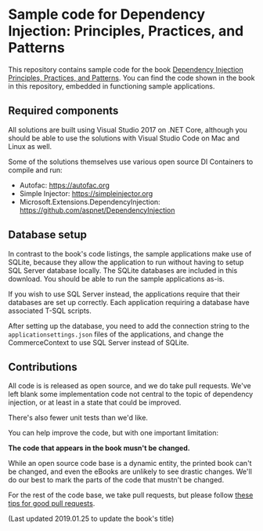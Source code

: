 # Sample code for Dependency Injection: Principles, Practices, and Patterns

This repository contains sample code for the book [Dependency Injection Principles, Practices, and Patterns](https://manning.com/seemann2). You can find the code shown in the book in this repository, embedded in functioning sample applications.

## Required components

All solutions are built using Visual Studio 2017 on .NET Core, although you should be able to use the solutions with Visual Studio Code on Mac and Linux as well.

Some of the solutions themselves use various open source DI Containers to compile and run:
- Autofac: https://autofac.org
- Simple Injector: https://simpleinjector.org
- Microsoft.Extensions.DependencyInjection: https://github.com/aspnet/DependencyInjection

## Database setup

In contrast to the book's code listings, the sample applications make use of SQLite, because they allow the application to run without having to setup SQL Server database locally. The SQLite databases are included in this download. You should be able to run the sample applications as-is.

If you wish to use SQL Server instead, the applications require that their databases are set up correctly. Each application requiring a database have associated T-SQL scripts.

After setting up the database, you need to add the connection string to the `applicationsettings.json` files of the applications, and change the CommerceContext to use SQL Server instead of SQLite.

## Contributions

All code is is released as open source, and we do take pull requests. We've left blank some implementation code not central to the topic of dependency injection, or at least in a state that could be improved.

There's also fewer unit tests than we'd like.

You can help improve the code, but with one important limitation:

**The code that appears in the book musn't be changed.**

While an open source code base is a dynamic entity, the printed book can't be changed, and even the eBooks are unlikely to see drastic changes. We'll do our best to mark the parts of the code that mustn't be changed.

For the rest of the code base, we take pull requests, but please follow [these tips for good pull requests](https://blog.ploeh.dk/2015/01/15/10-tips-for-better-pull-requests).

(Last updated 2019.01.25 to update the book's title)
